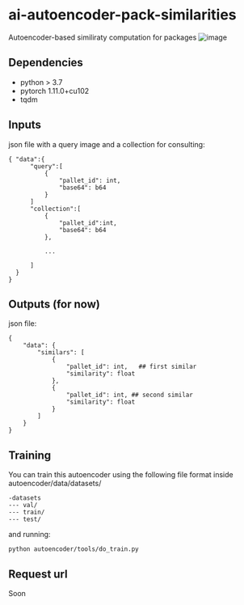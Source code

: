 # ai-autoencoder-pack-similarities
Autoencoder-based similiraty computation for packages
![image](https://user-images.githubusercontent.com/2066122/195456099-b57321a6-85ac-4a6a-b6eb-72bcdb6230d7.png)

## Dependencies
- python > 3.7
- pytorch 1.11.0+cu102
- tqdm


## Inputs
json file with a query image and a collection for consulting:
```
{ "data":{
      "query":[
          {
              "pallet_id": int,
              "base64": b64
          }
      ]
      "collection":[
          {
              "pallet_id":int,
              "base64": b64
          },
          
          ...
      
      ]
  }
}

```

## Outputs (for now)
json file:
```
{
	"data": {
		"similars": [
			{
				"pallet_id": int,   ## first similar
				"similarity": float
			},
			{
				"pallet_id": int, ## second similar
				"similarity": float
			}
		]
	}
}

```
## Training
You can train this autoencoder using the following file format inside autoencoder/data/datasets/
```
-datasets
--- val/
--- train/
--- test/
```
and running:
```
python autoencoder/tools/do_train.py
```

## Request url

Soon
